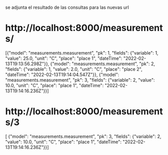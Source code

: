 se adjunta el resultado de las consultas para las nuevas url
# http://localhost:8000/measurements/

[{"model": "measurements.measurement", "pk": 1, "fields": {"variable": 1, "value": 25.0, "unit": "C", "place": "place 1", "dateTime": "2022-02-13T19:13:56.298Z"}}, {"model": "measurements.measurement", "pk": 2, "fields": {"variable": 1, "value": 2.0, "unit": "C", "place": "place 2", "dateTime": "2022-02-13T19:14:04.547Z"}}, {"model": "measurements.measurement", "pk": 3, "fields": {"variable": 2, "value": 10.0, "unit": "C", "place": "place 1", "dateTime": "2022-02-13T19:14:16.236Z"}}]

# http://localhost:8000/measurements/3

[ {"model": "measurements.measurement", "pk": 3, "fields": {"variable": 2, "value": 10.0, "unit": "C", "place": "place 1", "dateTime": "2022-02-13T19:14:16.236Z"}}]

